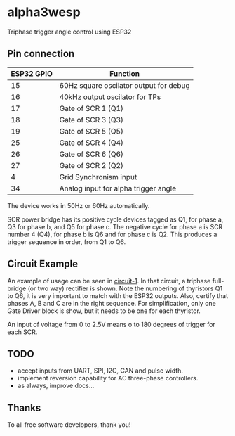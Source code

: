 # alpha3wesp
Triphase trigger angle control using ESP32

## Pin connection

| ESP32 GPIO | Function |
|------------|----------|
| 15 | 60Hz square oscilator output for debug |
| 16 | 40kHz output oscilator for TPs |
| 17 | Gate of SCR 1 (Q1) |
| 18 | Gate of SCR 3 (Q3) |
| 19 | Gate of SCR 5 (Q5) |
| 25 | Gate of SCR 4 (Q4) |
| 26 | Gate of SCR 6 (Q6) |
| 27 | Gate of SCR 2 (Q2) |
| 4  | Grid Synchronism input |
| 34 | Analog input for alpha trigger angle |

The device works in 50Hz or 60Hz automatically.

SCR power bridge has its positive cycle devices tagged as Q1, for phase a, Q3 for phase b, and Q5 for phase c. The negative cycle for phase a is SCR number 4 (Q4), for phase b is Q6 and for phase c is Q2. This produces a trigger sequence in order, from Q1 to Q6.

## Circuit Example

An example of usage can be seen in [circuit-1](doc/example-circuit-1.pdf). In that circuit, a triphase full-bridge (or two way) rectifier is shown. Note the numbering of thyristors Q1 to Q6, it is very important to match with the ESP32 outputs. Also, certify that phases A, B and C are in the right sequence. For simplification, only one Gate Driver block is show, but it needs to be one for each thyristor.

An input of voltage from 0 to 2.5V means o to 180 degrees of trigger for each SCR.

## TODO

- accept inputs from UART, SPI, I2C, CAN and pulse width.
- implement reversion capability for AC three-phase controllers.
- as always, improve docs...

## Thanks

To all free software developers, thank you!
